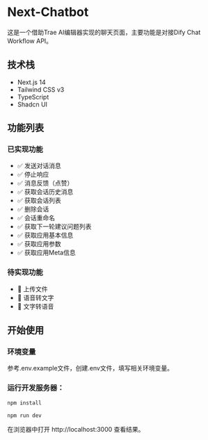 # Next-Chatbot

这是一个借助Trae AI编辑器实现的聊天页面，主要功能是对接Dify Chat Workflow API。

## 技术栈
- Next.js 14
- Tailwind CSS v3
- TypeScript
- Shadcn UI

## 功能列表

### 已实现功能
- ✅ 发送对话消息
- ✅ 停止响应
- ✅ 消息反馈（点赞）
- ✅ 获取会话历史消息
- ✅ 获取会话列表
- ✅ 删除会话
- ✅ 会话重命名
- ✅ 获取下一轮建议问题列表
- ✅ 获取应用基本信息
- ✅ 获取应用参数
- ✅ 获取应用Meta信息

### 待实现功能
- 🚧 上传文件
- 🚧 语音转文字
- 🚧 文字转语音

## 开始使用

### 环境变量
参考.env.example文件，创建.env文件，填写相关环境变量。

### 运行开发服务器：
```bash
npm install

npm run dev
```
在浏览器中打开 http://localhost:3000 查看结果。